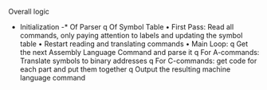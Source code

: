 Overall logic
- Initialization
-* Of Parser
q Of Symbol Table
• First Pass: Read all commands, only paying attention to labels and
updating the symbol table
• Restart reading and translating commands
• Main Loop:
q Get the next Assembly Language Command and parse it
q For A-commands: Translate symbols to binary addresses
q For C-commands: get code for each part and put them together
q Output the resulting machine language command
